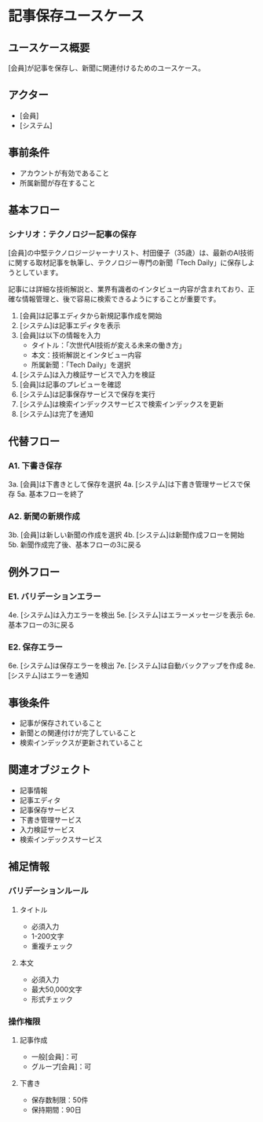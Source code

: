 # 記事保存ユースケース

## ユースケース概要

[会員]が記事を保存し、新聞に関連付けるためのユースケース。

## アクター

- [会員]
- [システム]

## 事前条件

- アカウントが有効であること
- 所属新聞が存在すること

## 基本フロー

### シナリオ：テクノロジー記事の保存

[会員]の中堅テクノロジージャーナリスト、村田優子（35歳）は、最新のAI技術に関する取材記事を執筆し、テクノロジー専門の新聞「Tech Daily」に保存しようとしています。

記事には詳細な技術解説と、業界有識者のインタビュー内容が含まれており、正確な情報管理と、後で容易に検索できるようにすることが重要です。

1. [会員]は記事エディタから新規記事作成を開始
2. [システム]は記事エディタを表示
3. [会員]は以下の情報を入力
   - タイトル：「次世代AI技術が変える未来の働き方」
   - 本文：技術解説とインタビュー内容
   - 所属新聞：「Tech Daily」を選択
4. [システム]は入力検証サービスで入力を検証
5. [会員]は記事のプレビューを確認
6. [システム]は記事保存サービスで保存を実行
7. [システム]は検索インデックスサービスで検索インデックスを更新
8. [システム]は完了を通知

## 代替フロー

### A1. 下書き保存

3a. [会員]は下書きとして保存を選択
4a. [システム]は下書き管理サービスで保存
5a. 基本フローを終了

### A2. 新聞の新規作成

3b. [会員]は新しい新聞の作成を選択
4b. [システム]は新聞作成フローを開始
5b. 新聞作成完了後、基本フローの3に戻る

## 例外フロー

### E1. バリデーションエラー

4e. [システム]は入力エラーを検出
5e. [システム]はエラーメッセージを表示
6e. 基本フローの3に戻る

### E2. 保存エラー

6e. [システム]は保存エラーを検出
7e. [システム]は自動バックアップを作成
8e. [システム]はエラーを通知

## 事後条件

- 記事が保存されていること
- 新聞との関連付けが完了していること
- 検索インデックスが更新されていること

## 関連オブジェクト

- 記事情報
- 記事エディタ
- 記事保存サービス
- 下書き管理サービス
- 入力検証サービス
- 検索インデックスサービス

## 補足情報

### バリデーションルール

1. タイトル
   - 必須入力
   - 1-200文字
   - 重複チェック

2. 本文
   - 必須入力
   - 最大50,000文字
   - 形式チェック

### 操作権限

1. 記事作成
   - 一般[会員]：可
   - グループ[会員]：可

2. 下書き
   - 保存数制限：50件
   - 保持期間：90日
